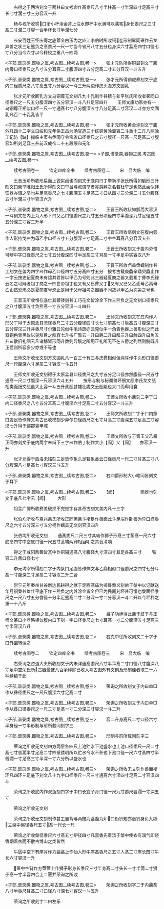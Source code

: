 <!-- { "loadSidebar": true } -->
　　右得之于西洛刻文于两柱曰文考命作髙黍尺八寸半柱髙一寸半深四寸足髙三寸长七寸濶三寸三分容汉一升













　　杨与权所收铜口衔小杯涂金背上注水即杯中水满可以濡笔身长黍尺之三寸髙二寸濶二寸容一合半杯长寸半濶七分













　　长安百姓王怀庆得之底葢全白玉为之庐江李伯时所收铜奁形制畧同碾作云龙异兽之状三足熊负之髙黍尺一尺一寸当今省尺八寸五分也身深六寸葢髙四寸口径七寸八分当今六寸以今秤校之重八十四两



<子部,谱录类,器物之属,考古图__续考古图,卷一>
　　张才元防所得铜彛刻文于腹内旁口径黍尺之八寸五分耳髙二寸腹深四寸五分足髙二寸五分容汉一斗五升













<子部,谱录类,器物之属,考古图__续考古图,卷一>
　　张才元所得铜虎彞刻文于底内口径黍尺之八寸髙五寸八分容汉一斗三升两边作虎头腹方文圆乳






















　　张才元所收圎乳方文乌铜尊无文刻凡九十乳制作甚精与新平张氏所收者畧同口径黍尺之一尺五分腹深四寸五分容汉一斗八升足容四升
　　王师文康功家亦有一乌铜尊正相似口径一尺一寸通髙七寸八分腹深五寸八分足髙二寸容汉二斗亦方文圎乳凡百二十乳乳皆平


<子部,谱录类,器物之属,考古图__续考古图,卷一>
　　张才元所收黄金涂刻文于腹外凡四十二字文曰绥和元年供王昌为汤官造三十练铜黄涂壶容二斗重十二斤八两涂工记防【缺】掾临主帀右丞囘守令宝省口径黍尺之五寸腹径一尺髙一尺足髙二寸腹容如所刻足容三升前汉成帝二十五段绥和元年











<子部,谱录类,器物之属,考古图__续考古图,卷一>
<子部,谱录类,器物之属,考古图__续考古图,卷一>















　　续考古图卷一
　　钦定四库全书
　　续考古图卷二
　　宋　吕大临　编













　　王晋玉玠所收形扁而上锐实卣也而刻文于底内曰丁举新平张氏所得如觚形三升刻文曰癸举睢阳王氏所得刻文曰举吕与叔谓举者亦爵觯之名若杜举是也然此卣似非饮器亦谓之举也并足高黍尺之七寸腹深五寸足髙二寸口从四寸三分濶二寸五分腹径五寸半濶三寸半容汉六升










<子部,谱录类,器物之属,考古图__续考古图,卷二>
　　王晋玉所收状如觚而大容汉一斗刻文在内上为人形下曰父乙口径黍尺之九寸五分项径四寸半腹深九寸足径五寸五分深三寸容二升半













<子部,谱录类,器物之属,考古图__续考古图,卷二>
　　王晋玉所收鬲刻文在腹内旁作人形持戈左为母乙字口径五寸五分腹深三寸足髙二寸中空耳髙八分容汉五升













<子部,谱录类,器物之属,考古图__续考古图,卷二>
　　王晋玉所收刻文于腹内旁惟可辨中字口径黍尺之七寸五分腹深四寸半足髙三寸耳髙一寸半足中实容汉八升













<子部,谱录类,器物之属,考古图__续考古图,卷二>
　　王晋玉所收卣盖盘螭制作甚工刻文在盖内四字曰作母乙口径四寸五分髙四寸五分　按考古载庚鼎辛鼎癸鼎止作一字云按史记夏商未有諡其君皆以甲乙为号则此三器疑夏商之器又载祖丁彞李氏録云名之可辩者祖丁商之十四世帝祖丁也又有父巳彞父丁又有父巳父乙卣母乙鬲母乙卣然恐未必是夏商君号恐止是用于父母祖考之器器不同故以甲乙为次第之号也
















　　王晋玉所收惟存底亡其葢镂刻甚工巧花文皆涂金下作三熊负之无文刻口径黍尺之八寸腹深五寸负熊髙一寸五分容汉一斗四升





<子部,谱录类,器物之属,考古图__续考古图,卷二>
　　王师文所收刻文在底内作人形父丁得于太原孟县流径黍尺二寸五分腹径四寸长七寸前髙七寸后髙五寸腹深三寸五分容汉三升并黍尺寸尔雅云兕似牛毛诗疏亦云兕似牛一角青色器上兽形似之而此器铜色青黑故以兕觥目之觥容七升按广雅云一升曰爵二升曰觚三升曰觯四升曰角五升曰散旧礼图云凡诸觞皆形同升数则异觥之所用正礼所无不在五爵之列然则觥既非正爵则所容多少亦或不等也
















　　王师文所收无文刻方文圎乳凡一百三十有三与虎彛相似但两耳作牛头形口径黍尺一尺腹深六寸足髙二寸容汉一斗五升













　　王师文所收无文刻得于太原孟县口径黍尺之九寸五分足口径亦然腹径一尺五寸通髙一尺二寸腹深一尺容汉六斗五升
　　按形与制与秘阁兽环细文瓿李氏龙文瓿相类而细文瓿虽大止容一斗五升此瓿甚雄壮説文云瓿甂也大口而卑用食


<子部,谱录类,器物之属,考古图__续考古图,卷二>
　　王师文所收小鼎刻二字于口内口径黍尺之八寸五分耳髙二寸腹深六寸足髙二寸五分容汉一斗三升














<子部,谱录类,器物之属,考古图__续考古图,卷二>
　　王师文所收刻二字于口内篆口腹足皆作蝉又考古已收模刻少异尔口径黍尺之七寸耳高二寸腹深五寸足高三寸容汉七升得于邺郡亶甲城













<子部,谱录类,器物之属,考古图__续考古图,卷二>
　　王师文所收与王晋玉父乙罍正同亦刻文于底内两字未辩下三字曰作伯丁制作大小【阙】父【阙】　　亦容汉一升





















　　张才元得于西洛无铭刻三足皆作象头足若象鼻云口径黍尺一尺二寸耳髙三寸八分腹深八寸足髙七寸容汉三斗五升





<子部,谱录类,器物之属,考古图__续考古图,卷二>
　　右四爵形制大小略同皆刻文于耳下















<子部,谱录类,器物之属,考古图__续考古图,卷二>
　　【阙】　　　　　　商器也刻文于底凡七字云【阙】
　　大形






















　　祖孟广博所收彞盖破损不完惟字存甚奇古刻文盖内凡十三字














　　张伯均所收与京兆吕氏所收正同但吕斗衔足作兽面此斗足端作卧兽为异口径黍尺之六寸五分深三寸五分柄作螭首无文刻容汉四升













　　张伯均所收无文刻
　　通髙黍尺二尺三寸其端作狮子形髙三寸茎髙一尺六寸底髙四寸中空底口径一尺五寸茎端两窍相当叩之其音清响












　　得之于咸阳鼎葢皆瓦中作铜隔通髙八寸腹径九寸深四寸其足各髙三寸
　　隔容二升鼎口径七寸













　　李元均宰所得刻二字于内篆口足腹皆作蝉文与乙鼎相似口径黍尺之四寸七分耳髙一寸腹深三寸足髙二寸容汉二升二合













　　崇宁元年秦州甘谷新边民耕得之献于定西髙庙为掷卦槃义刻凿于槃中以记献送年月铜槃甚雄壮平底下作三熊负之内外涂金皆全但已为民间刻坏甚可惜也槃面径黍尺之一尺八寸五分唇径十分半足熊髙二寸二分深一寸二分容汉一斗二升以今秤秤之重一十八斤


<子部,谱录类,器物之属,考古图__续考古图,卷二>
　　吕子功峌得此鼎于歧下与王师文篆口小鼎略相似腹内口下刻一字口径黍尺之七寸耳髙一寸二分腹深五寸足髙三寸半容汉八升













<子部,谱录类,器物之属,考古图__续考古图,卷二>
　　右克中侄所收刻文二十字于口外圜转读之














　　续考古图卷二
　　钦定四库全书
　　续考古图卷三
　　宋　吕大临　编













　　右荣询之咨道大夫所收刻文于内未详通髙黍尺八寸半耳髙二寸口径八寸腹深八寸足中空荣氏所古器最盛凡百余种除已收入考古图外有文刻及形制佳者取二十六种续编于此












<子部,谱录类,器物之属,考古图__续考古图,卷三>
　　荣询之所收刻文于内曰单□作从彞径黍尺之一尺尺腹深六寸足髙二寸














<子部,谱录类,器物之属,考古图__续考古图,卷三>
　　荣询之所收刻文于内曰单□作从彞口径黍尺之一尺二寸足髙一寸二分深三寸容汉一斗二升














<子部,谱录类,器物之属,考古图__续考古图,卷三>
　　容二升身髙尺二寸口径六寸半身径一寸半形制与前所载同刻字三














<子部,谱录类,器物之属,考古图__续考古图,卷三>
　　形制与前所载同刻字三























　　荣询之所收无文刻四方两层各四尺上池贮氷下池盛水也上池口径黍尺一尺二寸髙七寸唇濶半寸足髙二寸四壁镂明所以贮氷令水不积也下池口径一尺六寸髙四寸半唇濶一寸足髙三寸半深一寸六分所以盛水也



<子部,谱录类,器物之属,考古图__续考古图,卷三>
　　荣询之所收无文刻作兽面衔环凡四环三足底下刻文凡十九字口径黍尺一尺三寸通髙六寸深四寸足髙二寸容汉四斗





















　　荣询之所收底内作双鱼刻四字于中曰长宜子孙口径一尺九寸黍尺唇濶一寸深五寸














　　荣询之所收无文刻















　　荣询之所收无文刻制作甚工自背与两翅为葢腹为炉口衔铃翅亦悬铃身负九鶵立槃中槃径黍尺五寸髙一尺长一尺













　　荣询之所收槃径黍尺六寸髙五寸炉径四寸凡熏香先着汤于槃中使衣有润气即烧香烟着衣而不散古博山之类皆然













　　牛匮中空下有座背作方葢葢上作仙人形牛座髙黍尺之五寸人髙二寸座长四寸牛长六寸容汉一升














　　匮中空背作方葢葢上作狮子形身长黍尺三寸半身髙二寸头长一寸半濶二寸狮子髙一寸半容四合上二匮并荣询之所收





<子部,谱录类,器物之属,考古图__续考古图,卷三>
　　荣询之所收刻字二于内鼎髙八寸半黍尺耳髙二寸口径八寸深七寸容汉一斗五升






















　　荣询之所收刻字二曰左乐















